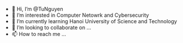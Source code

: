 - 👋 Hi, I’m @TuNguyen
- 👀 I’m interested in Computer Netowrk and Cybersecurity
- 🌱 I’m currently learning Hanoi University of Science and Technology
- 💞️ I’m looking to collaborate on ...
- 📫 How to reach me ...

<!---
TuDevNet/TuDevNet is a ✨ special ✨ repository because its `README.md` (this file) appears on your GitHub profile.
You can click the Preview link to take a look at your changes.
--->
